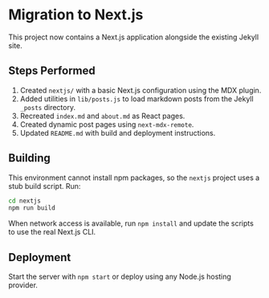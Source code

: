 # Migration to Next.js

This project now contains a Next.js application alongside the existing Jekyll site.

## Steps Performed

1. Created `nextjs/` with a basic Next.js configuration using the MDX plugin.
2. Added utilities in `lib/posts.js` to load markdown posts from the Jekyll `_posts` directory.
3. Recreated `index.md` and `about.md` as React pages.
4. Created dynamic post pages using `next-mdx-remote`.
5. Updated `README.md` with build and deployment instructions.

## Building

This environment cannot install npm packages, so the `nextjs` project uses a
stub build script. Run:

```bash
cd nextjs
npm run build
```

When network access is available, run `npm install` and update the scripts to
use the real Next.js CLI.

## Deployment

Start the server with `npm start` or deploy using any Node.js hosting provider.
